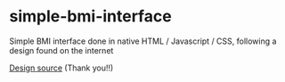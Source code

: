 # simple-bmi-interface
Simple BMI interface done in native HTML / Javascript / CSS, following a design found on the internet

[Design source](https://dribbble.com/shots/4585382-Simple-BMI-Calculator) (Thank you!!)
